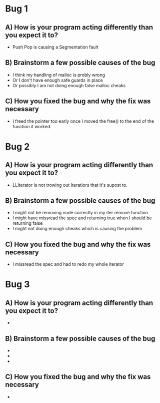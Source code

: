# Bug 1

## A) How is your program acting differently than you expect it to?
- Push Pop is causing a Segmentation fault

## B) Brainstorm a few possible causes of the bug
- I think my handling of malloc is probly wrong
- Or I don't have enough safe guards in place
- Or possibly I am not doing enough false malloc cheaks

## C) How you fixed the bug and why the fix was necessary
- I freed the pointer too early once I moved the free() to the end of the function it worked.


# Bug 2

## A) How is your program acting differently than you expect it to?
- LLIterator is not trowing out Iteratiors that it's supost to.

## B) Brainstorm a few possible causes of the bug
- I might not be removing node correctly in my iter remove function
- I might have missread the spec and returning true when I should be returning false
- I might not doing enough cheaks which is causing the problem

## C) How you fixed the bug and why the fix was necessary
- I missread the spec and had to redo my whole iterator


# Bug 3

## A) How is your program acting differently than you expect it to?
- 

## B) Brainstorm a few possible causes of the bug
- 
- 
- 

## C) How you fixed the bug and why the fix was necessary
- 
